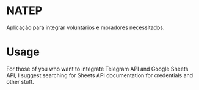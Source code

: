# NATEP
Aplicação para integrar voluntários e moradores necessitados.


# Usage
For those of you who want to integrate Telegram API and Google Sheets API, I suggest searching for Sheets API documentation for credentials and other stuff.
